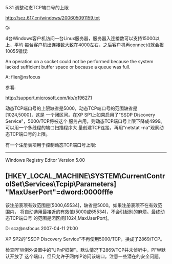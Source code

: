 5.31 调整动态TCP端口号的上限

http://scz.617.cn/windows/200605091159.txt

Q:

4台Windows客户机访问一台Linux服务器，服务器入连接数可以支持15000以上，平均
每台客户机出连接数大致在4000左右，之后客户机再connect()就会报10055错误:

An operation on a socket could not be performed because the system lacked sufficient buffer space or because a queue was full.

A: flier@nsfocus

参看:

http://support.microsoft.com/kb/q196271

动态TCP端口号的上限缺省是5000，动态TCP端口号的范围缺省是[1024,5000]，这是
一个闭区间。在XP SP1上如果启用了"SSDP Discovery Service"，5000/TCP将被这个
服务占用，则动态TCP端口号上限下降成4999。可以用一个多线程的端口扫描程序大
量创建TCP连接，再用"netstat -na"观察动态TCP端口号的上限。

有一个注册表项用于控制动态TCP端口号上限:

--------------------------------------------------------------------------
Windows Registry Editor Version 5.00

[HKEY_LOCAL_MACHINE\SYSTEM\CurrentControlSet\Services\Tcpip\Parameters]
"MaxUserPort"=dword:0000fffe
--------------------------------------------------------------------------

该注册表项有效范围是[5000,65534]，缺省是5000。如果注册表项不在有效范围内，
将自动选用最接近的有效值(5000或65534)，不会引起别的麻烦。最终动态TCP端口号
的范围是闭区间[1024,MaxUserPort]。

D: scz@nsfocus 2007-04-11 21:00

XP SP2的"SSDP Discovery Service"不再使用5000/TCP，换成了2869/TCP。

检查PFW例外设置中的"UPnP框架"。默认情况下2869/TCP并未侦听中，PFW默认开放了
这个端口，但只允许子网内IP访问该端口。注意一些潜在的安全问题。
